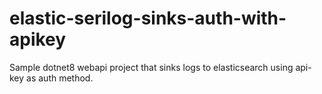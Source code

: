 # elastic-serilog-sinks-auth-with-apikey
Sample dotnet8 webapi project that sinks logs to elasticsearch using api-key as auth method.
